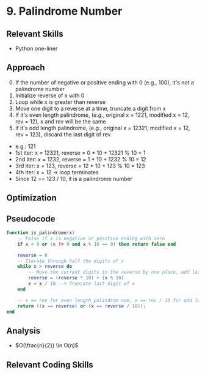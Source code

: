 # 9. Palindrome Number

## Relevant Skills

- Python one-liner

## Approach

0. If the number of negative or positive ending with 0 (e.g., 100), it's not a palindrome number
0. Initialize reverse of x with 0
0. Loop while x is greater than reverse
0. Move one digit to a reverse at a time, truncate a digit from x
0. If it's even length palindrome, (e.g., original x = 1221, modified x = 12, rev = 12), x and rev will be the same
0. if it's odd length palindrome, (e.g., original x = 12321, modified x = 12, rev = 123), discard the last digit of rev

- e.g.: 121
- 1st iter: x = 12321, reverse = 0 * 10 + 12321 % 10 = 1
- 2nd iter: x = 1232,  reverse = 1 * 10 + 1232 % 10 = 12
- 3rd iter: x = 123,   reverse = 12 * 10 + 123 % 10 = 123
- 4th iter: x = 12 -> loop terminates
- Since 12 == 123 / 10, it is a palindrome number

## Optimization

## Pseudocode

```lua
function is_palindrome(x)
    -- False if x is negative or positive ending with zero
    if x < 0 or (x != 0 and x % 10 == 0) then return false end

    reverse = 0
    -- Iterate through half the digits of x
    while x > reverse do
        -- Move the current digits in the reverse by one place, add last digit of x
        reverse = (reverse * 10) + (x % 10)
        x = x / 10 --> Truncate last digit of x
    end

    -- x == rev for even length palindrom num, x == rev / 10 for odd length palindrom num
    return ((x == reverse) or (x == reverse / 10));
end
```

## Analysis

- $O(\frac{n}{2}) \in O(n)$

## Relevant Coding Skills

